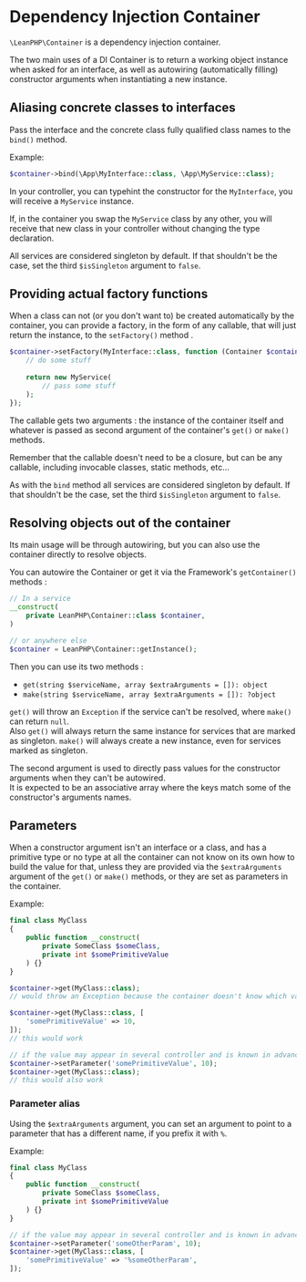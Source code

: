 # Dependency Injection Container

`\LeanPHP\Container` is a dependency injection container.

The two main uses of a DI Container is to return a working object instance when asked for an interface, as well as autowiring (automatically filling) constructor arguments when instantiating a new instance.

## Aliasing concrete classes to interfaces

Pass the interface and the concrete class fully qualified class names to the `bind()` method.

Example: 
```php
$container->bind(\App\MyInterface::class, \App\MyService::class);
```

In your controller, you can typehint the constructor for the `MyInterface`, you will receive a `MyService` instance.

If, in the container you swap the `MyService` class by any other, you will receive that new class in your controller without changing the type declaration.

All services are considered singleton by default. If that shouldn't be the case, set the third `$isSingleton` argument to `false`.

## Providing actual factory functions

When a class can not (or you don't want to) be created automatically by the container, you can provide a factory, in the form of any callable, that will just return the instance, to the `setFactory()` method .

```php
$container->setFactory(MyInterface::class, function (Container $container, array $extraArguments = []): MyService {
    // do some stuff
    
    return new MyService(
        // pass some stuff
    );
});
```

The callable gets two arguments : the instance of the container itself and whatever is passed as second argument of the container's `get()` or `make()` methods.

Remember that the callable doesn't need to be a closure, but can be any callable, including invocable classes, static methods, etc...

As with the `bind` method all services are considered singleton by default. If that shouldn't be the case, set the third `$isSingleton` argument to `false`.

## Resolving objects out of the container

Its main usage will be through autowiring, but you can also use the container directly to resolve objects.

You can autowire the Container or get it via the Framework's `getContainer()` methods :

```php
// In a service
__construct(
    private LeanPHP\Container::class $container,
)

// or anywhere else
$container = LeanPHP\Container::getInstance();
```

Then you can use its two methods :
- `get(string $serviceName, array $extraArguments = []): object` 
- `make(string $serviceName, array $extraArguments = []): ?object`

`get()` will throw an `Exception` if the service can't be resolved, where `make()` can return `null`.  
Also `get()` will always return the same instance for services that are marked as singleton.
`make()` will always create a new instance, even for services marked as singleton.

The second argument is used to directly pass values for the constructor arguments when they can't be autowired.  
It is expected to be an associative array where the keys match some of the constructor's arguments names. 

## Parameters

When a constructor argument isn't an interface or a class, and has a primitive type or no type at all the container can not know on its own how to build the value for that, unless they are provided via the `$extraArguments` argument of the `get()` or `make()` methods, or they are set as parameters in the container. 

Example:
```php
final class MyClass
{
    public function __construct(
        private SomeClass $someClass,
        private int $somePrimitiveValue
    ) {}
}

$container->get(MyClass::class); 
// would throw an Exception because the container doesn't know which value to pass to `$somePrimitiveValue`

$container->get(MyClass::class, [
    'somePrimitiveValue' => 10,
]);
// this would work

// if the value may appear in several controller and is known in advance it can be set directly in the container
$container->setParameter('somePrimitiveValue', 10);
$container->get(MyClass::class); 
// this would also work
```

### Parameter alias

Using the `$extraArguments` argument, you can set an argument to point to a parameter that has a different name, if you prefix it with `%`.

Example:
```php
final class MyClass
{
    public function __construct(
        private SomeClass $someClass,
        private int $somePrimitiveValue
    ) {}
}

// if the value may appear in several controller and is known in advance it can be set directly in the container
$container->setParameter('someOtherParam', 10);
$container->get(MyClass::class, [
    'somePrimitiveValue' => '%someOtherParam',
]); 
```




